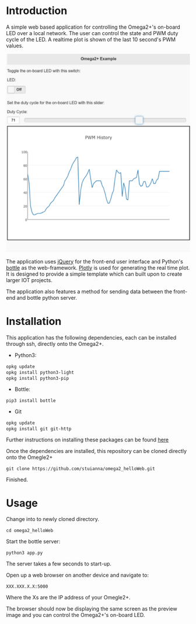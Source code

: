 # Introduction

A simple web based application for controlling the Omega2+'s on-board LED over a local network. The user can control the state and PWM duty cycle of the LED. A realtime plot is shown of the last 10 second's PWM values.

![App Preview](preview.png)

The application uses [jQuery](https://jquery.com/) for the front-end user interface and Python's [bottle](https://bottlepy.org/docs/dev/) as the web-framework. [Plotly](https://plot.ly/javascript/) is used for generating the real time plot. It is designed to provide a simple template which can built upon to create larger IOT projects.

The application also features a method for sending data between the front-end and bottle python server.

# Installation

This application has the following dependencies, each can be installed through ssh, directly onto the Omega2+.

- Python3:

```
opkg update
opkg install python3-light
opkg install python3-pip
```

- Bottle:

```
pip3 install bottle
```

- Git
```
opkg update
opkg install git git-http
```

Further instructions on installing these packages can be found [here](https://docs.onion.io/omega2-docs/)

Once the dependencies are installed, this repository can be cloned directly onto the Omegle2+

```
git clone https://github.com/stuianna/omega2_helloWeb.git
```

Finished.

# Usage

Change into to newly cloned directory.

```
cd omega2_helloWeb
```

Start the bottle server:
```
python3 app.py
```

The server takes a few seconds to start-up.

Open up a web browser on another device and navigate to:
```
XXX.XXX.X.X:5000
```
Where the Xs are the IP address of your Omegle2+.

The browser should now be displaying the same screen as the preview image and you can control the Omega2+'s on-board LED.

